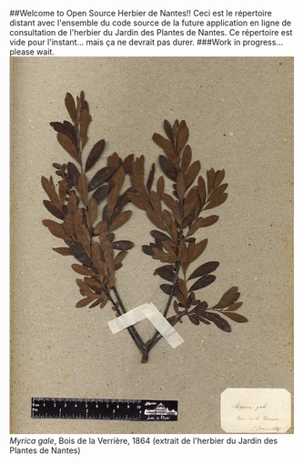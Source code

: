 ##Welcome to Open Source Herbier de Nantes!!
Ceci est le répertoire distant avec l'ensemble du code source de la future application en ligne de consultation de l'herbier du Jardin des Plantes de Nantes.
Ce répertoire est vide pour l'instant... mais ça ne devrait pas durer.
###Work in progress... please wait.
![Myrica gale](/docs/myrica_gale_DIARD.jpg)
*Myrica gale*, Bois de la Verrière, 1864
(extrait de l'herbier du Jardin des Plantes de Nantes)
